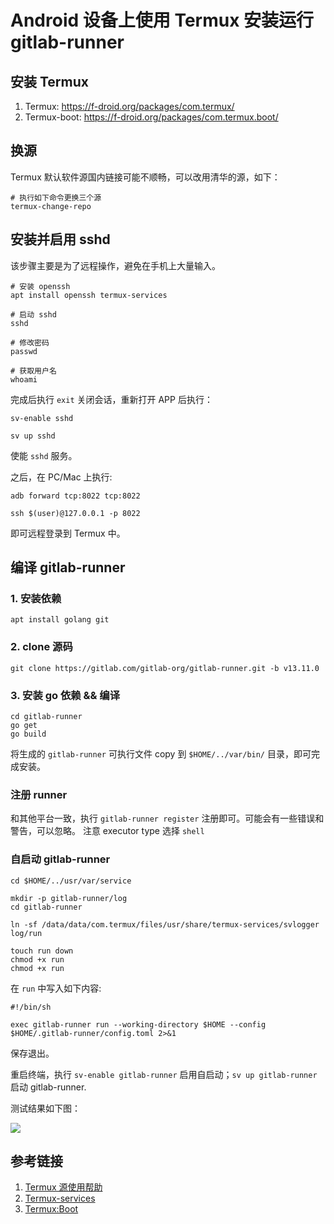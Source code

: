 # Android 设备上使用 Termux 安装运行 gitlab-runner


## 安装 Termux

1. Termux: https://f-droid.org/packages/com.termux/
2. Termux-boot: https://f-droid.org/packages/com.termux.boot/

## 换源

Termux 默认软件源国内链接可能不顺畅，可以改用清华的源，如下：

```shell
# 执行如下命令更换三个源
termux-change-repo
```

## 安装并启用 sshd

该步骤主要是为了远程操作，避免在手机上大量输入。

```shell
# 安装 openssh
apt install openssh termux-services

# 启动 sshd
sshd

# 修改密码
passwd

# 获取用户名
whoami
```

完成后执行 `exit` 关闭会话，重新打开 APP 后执行：

```shell
sv-enable sshd

sv up sshd
```

使能 `sshd` 服务。

之后，在 PC/Mac 上执行:

```shell
adb forward tcp:8022 tcp:8022

ssh $(user)@127.0.0.1 -p 8022
```

即可远程登录到 Termux 中。

## 编译 gitlab-runner

### 1. 安装依赖

```shell
apt install golang git
```

### 2. clone 源码

```shell
git clone https://gitlab.com/gitlab-org/gitlab-runner.git -b v13.11.0
```

### 3. 安装 go 依赖 && 编译

```shell 
cd gitlab-runner
go get 
go build
```

将生成的 `gitlab-runner` 可执行文件 copy 到 `$HOME/../var/bin/` 目录，即可完成安装。

### 注册 runner

和其他平台一致，执行 `gitlab-runner register` 注册即可。可能会有一些错误和警告，可以忽略。
注意 executor type 选择 `shell`

### 自启动 gitlab-runner

```shell
cd $HOME/../usr/var/service

mkdir -p gitlab-runner/log
cd gitlab-runner

ln -sf /data/data/com.termux/files/usr/share/termux-services/svlogger log/run

touch run down
chmod +x run
chmod +x run
```

在 `run` 中写入如下内容: 

```shell
#!/bin/sh

exec gitlab-runner run --working-directory $HOME --config $HOME/.gitlab-runner/config.toml 2>&1
```

保存退出。

重启终端，执行 `sv-enable gitlab-runner` 启用自启动；`sv up gitlab-runner` 启动 gitlab-runner.

测试结果如下图：

![](https://i.loli.net/2021/05/19/Bt97ISAmCowvMxY.jpg)

## 参考链接
1. [Termux 源使用帮助](http://mirrors.ustc.edu.cn/help/termux.html)
2. [Termux-services](https://wiki.termux.com/wiki/Termux-services)
3. [Termux:Boot](https://wiki.termux.com/wiki/Termux:Boot)